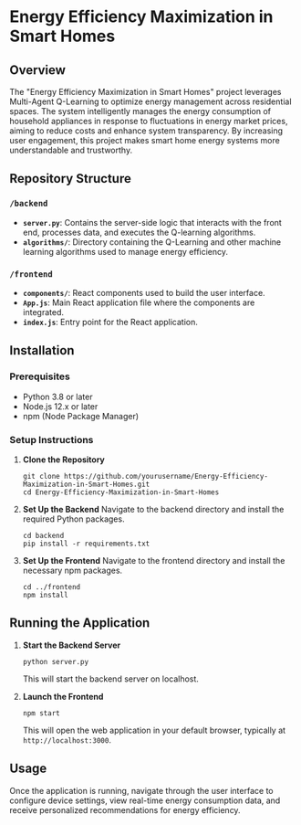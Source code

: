 # Energy Efficiency Maximization in Smart Homes

## Overview
The "Energy Efficiency Maximization in Smart Homes" project leverages Multi-Agent Q-Learning to optimize energy management across residential spaces. The system intelligently manages the energy consumption of household appliances in response to fluctuations in energy market prices, aiming to reduce costs and enhance system transparency. By increasing user engagement, this project makes smart home energy systems more understandable and trustworthy.

## Repository Structure
### `/backend`
- **`server.py`**: Contains the server-side logic that interacts with the front end, processes data, and executes the Q-learning algorithms.
- **`algorithms/`**: Directory containing the Q-Learning and other machine learning algorithms used to manage energy efficiency.

### `/frontend`
- **`components/`**: React components used to build the user interface.
- **`App.js`**: Main React application file where the components are integrated.
- **`index.js`**: Entry point for the React application.

## Installation
### Prerequisites
- Python 3.8 or later
- Node.js 12.x or later
- npm (Node Package Manager)

### Setup Instructions
1. **Clone the Repository**
   ```
   git clone https://github.com/yourusername/Energy-Efficiency-Maximization-in-Smart-Homes.git
   cd Energy-Efficiency-Maximization-in-Smart-Homes
   ```

2. **Set Up the Backend**
   Navigate to the backend directory and install the required Python packages.
   ```
   cd backend
   pip install -r requirements.txt
   ```

3. **Set Up the Frontend**
   Navigate to the frontend directory and install the necessary npm packages.
   ```
   cd ../frontend
   npm install
   ```

## Running the Application
1. **Start the Backend Server**
   ```
   python server.py
   ```
   This will start the backend server on localhost.

2. **Launch the Frontend**
   ```
   npm start
   ```
   This will open the web application in your default browser, typically at `http://localhost:3000`.

## Usage
Once the application is running, navigate through the user interface to configure device settings, view real-time energy consumption data, and receive personalized recommendations for energy efficiency.
